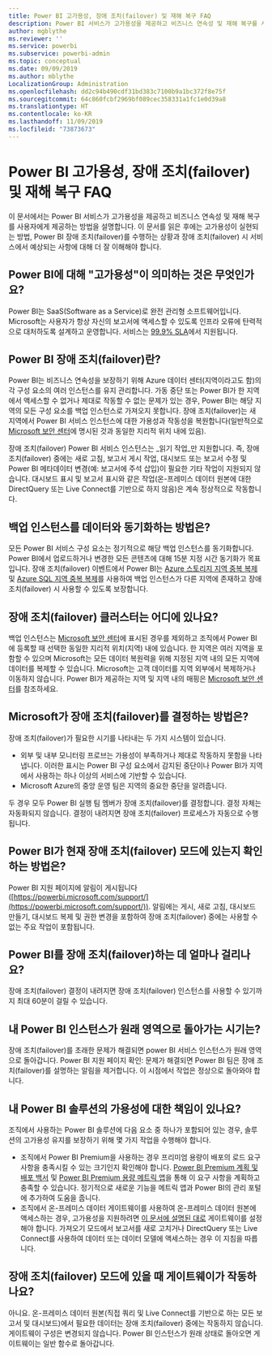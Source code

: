 ```yaml
---
title: Power BI 고가용성, 장애 조치(failover) 및 재해 복구 FAQ
description: Power BI 서비스가 고가용성을 제공하고 비즈니스 연속성 및 재해 복구를 사용자에게 제공하는 방법을 이해합니다.
author: mgblythe
ms.reviewer: ''
ms.service: powerbi
ms.subservice: powerbi-admin
ms.topic: conceptual
ms.date: 09/09/2019
ms.author: mblythe
LocalizationGroup: Administration
ms.openlocfilehash: dd2c94b490cdf31bd383c7100b9a1bc372f8e75f
ms.sourcegitcommit: 64c860fcbf2969bf089cec358331a1fc1e0d39a8
ms.translationtype: HT
ms.contentlocale: ko-KR
ms.lasthandoff: 11/09/2019
ms.locfileid: "73873673"
---
```

# <a name="power-bi-high-availability-failover-and-disaster-recovery-faq"></a>Power BI 고가용성, 장애 조치(failover) 및 재해 복구 FAQ

이 문서에서는 Power BI 서비스가 고가용성을 제공하고 비즈니스 연속성 및 재해 복구를 사용자에게 제공하는 방법을 설명합니다. 이 문서를 읽은 후에는 고가용성이 실현되는 방법, Power BI 장애 조치(failover)를 수행하는 상황과 장애 조치(failover) 시 서비스에서 예상되는 사항에 대해 더 잘 이해해야 합니다.

## <a name="what-does-high-availability-mean-for-power-bi"></a>Power BI에 대해 "고가용성"이 의미하는 것은 무엇인가요?

Power BI는 SaaS(Software as a Service)로 완전 관리형 소프트웨어입니다.  Microsoft는 사용자가 항상 자신의 보고서에 액세스할 수 있도록 인프라 오류에 탄력적으로 대처하도록 설계하고 운영합니다.  서비스는 [99.9% SLA](https://www.microsoftvolumelicensing.com/DocumentSearch.aspx?Mode=3&DocumentTypeId=37)에서 지원됩니다.

## <a name="what-is-a-power-bi-failover"></a>Power BI 장애 조치(failover)란?

Power BI는 비즈니스 연속성을 보장하기 위해 Azure 데이터 센터(지역이라고도 함)의 각 구성 요소의 여러 인스턴스를 유지 관리합니다. 가동 중단 또는 Power BI가 한 지역에서 액세스할 수 없거나 제대로 작동할 수 없는 문제가 있는 경우, Power BI는 해당 지역의 모든 구성 요소를 백업 인스턴스로 가져오지 못합니다. 장애 조치(failover)는 새 지역에서 Power BI 서비스 인스턴스에 대한 가용성과 작동성을 복원합니다(일반적으로 [Microsoft 보안 센터](https://www.microsoft.com/TrustCenter/CloudServices/business-application-platform/data-location)에 명시된 것과 동일한 지리적 위치 내에 있음).

장애 조치(failover) Power BI 서비스 인스턴스는 _읽기 작업_만 지원합니다. 즉, 장애 조치(failover) 중에는 새로 고침, 보고서 게시 작업, 대시보드 또는 보고서 수정 및 Power BI 메타데이터 변경(예: 보고서에 주석 삽입)이 필요한 기타 작업이 지원되지 않습니다.  대시보드 표시 및 보고서 표시와 같은 작업(온-프레미스 데이터 원본에 대한 DirectQuery 또는 Live Connect를 기반으로 하지 않음)은 계속 정상적으로 작동합니다.

## <a name="how-are-backup-instances-kept-in-sync-with-my-data"></a>백업 인스턴스를 데이터와 동기화하는 방법은?

모든 Power BI 서비스 구성 요소는 정기적으로 해당 백업 인스턴스를 동기화합니다. Power BI에서 업로드하거나 변경한 모든 콘텐츠에 대해 15분 지정 시간 동기화가 목표입니다. 장애 조치(failover) 이벤트에서 Power BI는 [Azure 스토리지 지역 중복 복제](/azure/storage/common/storage-redundancy-grs) 및 [Azure SQL 지역 중복 복제](/azure/sql-database/sql-database-active-geo-replication)를 사용하여 백업 인스턴스가 다른 지역에 존재하고 장애 조치(failover) 시 사용할 수 있도록 보장합니다.

## <a name="where-are-the-failover-clusters-located"></a>장애 조치(failover) 클러스터는 어디에 있나요?

백업 인스턴스는 [Microsoft 보안 센터](https://www.microsoft.com/TrustCenter/CloudServices/business-application-platform/data-location)에 표시된 경우를 제외하고 조직에서 Power BI에 등록할 때 선택한 동일한 지리적 위치(지역) 내에 있습니다. 한 지역은 여러 지역을 포함할 수 있으며 Microsoft는 모든 데이터 복원력을 위해 지정된 지역 내의 모든 지역에 데이터를 복제할 수 있습니다. Microsoft는 고객 데이터를 지역 외부에서 복제하거나 이동하지 않습니다. Power BI가 제공하는 지역 및 지역 내의 매핑은 [Microsoft 보안 센터](https://www.microsoft.com/TrustCenter/CloudServices/business-application-platform/data-location)를 참조하세요.

## <a name="how-does-microsoft-decide-to-failover"></a>Microsoft가 장애 조치(failover)를 결정하는 방법은?

장애 조치(failover)가 필요한 시기를 나타내는 두 가지 시스템이 있습니다.

- 외부 및 내부 모니터링 프로브는 가용성이 부족하거나 제대로 작동하지 못함을 나타냅니다. 이러한 표시는 Power BI 구성 요소에서 감지된 중단이나 Power BI가 지역에서 사용하는 하나 이상의 서비스에 기반할 수 있습니다.
- Microsoft Azure의 중앙 운영 팀은 지역의 중요한 중단을 알려줍니다.

두 경우 모두 Power BI 실행 팀 멤버가 장애 조치(failover)를 결정합니다. 결정 자체는 자동화되지 않습니다. 결정이 내려지면 장애 조치(failover) 프로세스가 자동으로 수행됩니다.

## <a name="how-do-i-know-power-bi-is-now-in-failover-mode"></a>Power BI가 현재 장애 조치(failover) 모드에 있는지 확인하는 방법은?

Power BI 지원 페이지에 알림이 게시됩니다([https://powerbi.microsoft.com/support/](https://powerbi.microsoft.com/support/)). 알림에는 게시, 새로 고침, 대시보드 만들기, 대시보드 복제 및 권한 변경을 포함하여 장애 조치(failover) 중에는 사용할 수 없는 주요 작업이 포함됩니다.

## <a name="how-long-does-it-take-power-bi-to-fail-over"></a>Power BI를 장애 조치(failover)하는 데 얼마나 걸리나요?

장애 조치(failover) 결정이 내려지면 장애 조치(failover) 인스턴스를 사용할 수 있기까지 최대 60분이 걸릴 수 있습니다.

## <a name="when-does-my-power-bi-instance-return-to-the-original-region"></a>내 Power BI 인스턴스가 원래 영역으로 돌아가는 시기는?

장애 조치(failover)를 초래한 문제가 해결되면 power BI 서비스 인스턴스가 원래 영역으로 돌아갑니다. Power BI 지원 페이지 확인: 문제가 해결되면 Power BI 팀은 장애 조치(failover)를 설명하는 알림을 제거합니다. 이 시점에서 작업은 정상으로 돌아와야 합니다.

## <a name="am-i-responsible-for-the-availability-of-my-power-bi-solution"></a>내 Power BI 솔루션의 가용성에 대한 책임이 있나요?

조직에서 사용하는 Power BI 솔루션에 다음 요소 중 하나가 포함되어 있는 경우, 솔루션의 고가용성 유지를 보장하기 위해 몇 가지 작업을 수행해야 합니다.

- 조직에서 Power BI Premium을 사용하는 경우 프리미엄 용량이 배포의 로드 요구 사항을 충족시킬 수 있는 크기인지 확인해야 합니다.  [Power BI Premium 계획 및 배포 백서](https://aka.ms/Premium-Capacity-Planning-Deployment) 및 [Power BI Premium 용량 메트릭 앱](service-admin-premium-monitor-capacity.md)을 통해 이 요구 사항을 계획하고 충족할 수 있습니다. 정기적으로 새로운 기능을 메트릭 앱과 Power BI의 관리 포털에 추가하여 도움을 줍니다.
- 조직에서 온-프레미스 데이터 게이트웨이를 사용하여 온-프레미스 데이터 원본에 액세스하는 경우, 고가용성을 지원하려면 [이 문서에 설명된 대로](/data-integration/gateway/service-gateway-high-availability-clusters) 게이트웨이를 설정해야 합니다. 가져오기 모드에서 보고서를 새로 고치거나 DirectQuery 또는 Live Connect를 사용하여 데이터 또는 데이터 모델에 액세스하는 경우 이 지침을 따릅니다.

## <a name="will-gateways-function-when-in-failover-mode"></a>장애 조치(failover) 모드에 있을 때 게이트웨이가 작동하나요?

아니요. 온-프레미스 데이터 원본(직접 쿼리 및 Live Connect를 기반으로 하는 모든 보고서 및 대시보드)에서 필요한 데이터는 장애 조치(failover) 중에는 작동하지 않습니다. 게이트웨이 구성은 변경되지 않습니다. Power BI 인스턴스가 원래 상태로 돌아오면 게이트웨이는 일반 함수로 돌아갑니다.
